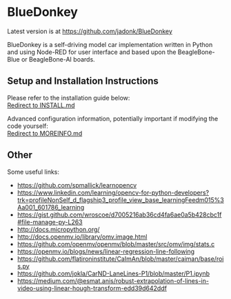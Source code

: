 # BlueDonkey
Latest version is at https://github.com/jadonk/BlueDonkey

BlueDonkey is a self-driving model car implementation written in Python and using Node-RED for user interface and based upon the BeagleBone-Blue or BeagleBone-AI boards.


## Setup and Installation Instructions

Please refer to the installation guide below:  
[Redirect to INSTALL.md](INSTALL.md)

Advanced configuration information, potentially important if modifying the code yourself:  
[Redirect to MOREINFO.md](MOREINFO.md)

## Other

Some useful links:
* https://github.com/spmallick/learnopencv
* https://www.linkedin.com/learning/opencv-for-python-developers?trk=profileNonSelf_d_flagship3_profile_view_base_learningFeedm015%3Aa001_601786_learning
* https://gist.github.com/wroscoe/d7005216ab36cd4fa6ae0a5b428cbc1f#file-manage-py-L263
* http://docs.micropython.org/
* http://docs.openmv.io/library/omv.image.html
* https://github.com/openmv/openmv/blob/master/src/omv/img/stats.c
* https://openmv.io/blogs/news/linear-regression-line-following
* https://github.com/flatironinstitute/CaImAn/blob/master/caiman/base/rois.py
* https://github.com/jokla/CarND-LaneLines-P1/blob/master/P1.ipynb
* https://medium.com/@esmat.anis/robust-extrapolation-of-lines-in-video-using-linear-hough-transform-edd39d642ddf



